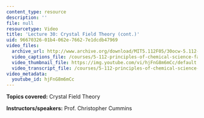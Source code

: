 ```yaml
---
content_type: resource
description: ''
file: null
resourcetype: Video
title: 'Lecture 30: Crystal Field Theory (cont.)'
uid: 96670326-01b4-062e-7662-7e1dcdb47969
video_files:
  archive_url: http://www.archive.org/download/MIT5.112F05/30ocw-5.112-28nov2005-220k.mp4
  video_captions_file: /courses/5-112-principles-of-chemical-science-fall-2005/1d43c7a3cd4d53188d9b7f0af51a6ec3_hjFnG8m6mCc.vtt
  video_thumbnail_file: https://img.youtube.com/vi/hjFnG8m6mCc/default.jpg
  video_transcript_file: /courses/5-112-principles-of-chemical-science-fall-2005/b108ff2f9b880a9a018225a8d0676d97_hjFnG8m6mCc.pdf
video_metadata:
  youtube_id: hjFnG8m6mCc
---
```


**Topics covered:** Crystal Field Theory

**Instructors/speakers:** Prof. Christopher Cummins